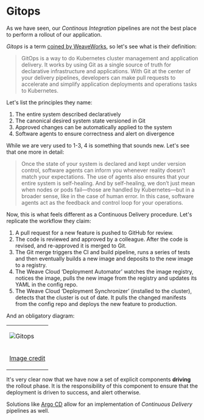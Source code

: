 # Gitops

As we have seen, our *Continous Integration* pipelines are not the
best place to perform a rollout of our application.

*Gitops* is a term [coined by
WeaveWorks](https://www.weave.works/technologies/gitops/), so let's
see what is their definition:

> GitOps is a way to do Kubernetes cluster management and application
> delivery.  It works by using Git as a single source of truth for
> declarative infrastructure and applications. With Git at the center
> of your delivery pipelines, developers can make pull requests to
> accelerate and simplify application deployments and operations tasks
> to Kubernetes.

Let's list the principles they name:

1. The entire system described declaratively
2. The canonical desired system state versioned in Git
3. Approved changes can be automatically applied to the system
4. Software agents to ensure correctness and alert on divergence

While we are very used to 1-3, 4 is something that sounds new. Let's
see that one more in detail:

> Once the state of your system is declared and kept under version
> control, software agents can inform you whenever reality doesn’t
> match your expectations.  The use of agents also ensures that your
> entire system is self-healing. And by self-healing, we don’t just
> mean when nodes or pods fail—those are handled by Kubernetes—but in
> a broader sense, like in the case of human error.  In this case,
> software agents act as the feedback and control loop for your
> operations.

Now, this is what feels different as a Continuous Delivery
procedure. Let's replicate the workflow they claim:

1. A pull request for a new feature is pushed to GitHub for review.
2. The code is reviewed and approved by a colleague. After the code is
   revised, and re-approved it is merged to Git.
3. The Git merge triggers the CI and build pipeline, runs a series of
   tests and then eventually builds a new image and deposits to the
   new image to a registry.
4. The Weave Cloud ‘Deployment Automator’ watches the image registry,
   notices the image, pulls the new image from the registry and
   updates its YAML in the config repo.
5. The Weave Cloud ‘Deployment Synchronizer’ (installed to the
   cluster), detects that the cluster is out of date. It pulls the
   changed manifests from the config repo and deploys the new feature
   to production.

And an obligatory diagram:

<center>
<table>
<tr>
<td>

![Gitops](https://images.contentstack.io/v3/assets/blt300387d93dabf50e/blt15812c9fe056ba3b/5ce4448f32fd88a3767ee9a3/download)

</td>
</tr>
<tr>
<td>
<center>

[Image credit](https://images.contentstack.io/v3/assets/blt300387d93dabf50e/blt15812c9fe056ba3b/5ce4448f32fd88a3767ee9a3/download)

</center>
</td>
</tr>
</table>
</center>

It's very clear now that we have now a set of explicit components
**driving** the rollout phase. It is the responsibility of this
component to ensure that the deployment is driven to success, and
alert otherwise.

Solutions like [Argo CD](https://argoproj.github.io/argo-cd/) allow
for an implementation of *Continuous Delivery* pipelines as well.
